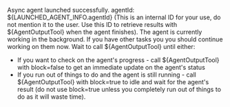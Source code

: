 <!--
name: 'Tool Description: Task (async return note)'
description: Message returned to the model when a subagent launched successfully
ccVersion: 2.0.14
variables:
  - LAUNCHED_AGENT_INFO
  - AgentOutputTool
-->
Async agent launched successfully.
agentId: ${LAUNCHED_AGENT_INFO.agentId} (This is an internal ID for your use, do not mention it to the user. Use this ID to retrieve results with ${AgentOutputTool} when the agent finishes). 
The agent is currently working in the background. If you have other tasks you you should continue working on them now. Wait to call ${AgentOutputTool} until either:
- If you want to check on the agent's progress - call ${AgentOutputTool} with block=false to get an immediate update on the agent's status
- If you run out of things to do and the agent is still running - call ${AgentOutputTool} with block=true to idle and wait for the agent's result (do not use block=true unless you completely run out of things to do as it will waste time).
